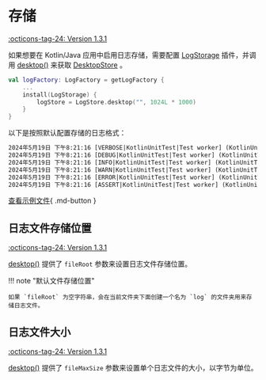 # 存储

[:octicons-tag-24: Version 1.3.1](https://sakurajimamaii.github.io/AVE-DOC/version/log-desktop/#131)

如果想要在 Kotlin/Java 应用中启用日志存储，需要配置 [LogStorage](https://api.ave.entropy2020.cn/log/core/com.log.vastgui.core.plugin/-log-storage/index.html?query=class%20LogStorage(val%20mConfiguration:%20LogStorage.Configuration)) 插件，并调用 [desktop()](https://api.ave.entropy2020.cn/log/desktop/com.log.vastgui.desktop/desktop.html) 来获取 [DesktopStore](https://api.ave.entropy2020.cn/log/desktop/com.log.vastgui.desktop/-desktop-store/index.html) 。

```kotlin
val logFactory: LogFactory = getLogFactory {
    ...
    install(LogStorage) {
        logStore = LogStore.desktop("", 1024L * 1000)
    }
}
```

以下是按照默认配置存储的日志格式：

```xml
2024年5月19日 下午8:21:16 [VERBOSE|KotlinUnitTest|Test worker] (KotlinUnitTest.kt:48) {"employees":[{"firstName":"Bill","lastName":"Gates"},{"firstName":"George","lastName":"Bush"},{"firstName":"Thomas","lastName":"Carter"}]} 
2024年5月19日 下午8:21:16 [DEBUG|KotlinUnitTest|Test worker] (KotlinUnitTest.kt:50) {"name":"Xiao Ming","age":19} 
2024年5月19日 下午8:21:16 [INFO|KotlinUnitTest|Test worker] (KotlinUnitTest.kt:52) [1,2,3,4,5,6,7,8,9] 
2024年5月19日 下午8:21:16 [WARN|KotlinUnitTest|Test worker] (KotlinUnitTest.kt:53) This is a log. 
2024年5月19日 下午8:21:16 [ERROR|KotlinUnitTest|Test worker] (KotlinUnitTest.kt:54) This is a log. 
2024年5月19日 下午8:21:16 [ASSERT|KotlinUnitTest|Test worker] (KotlinUnitTest.kt:55) This is a log. 
```

[查看示例文件](https://github.com/SakurajimaMaii/Android-Vast-Extension/tree/develop/libraries/log/desktop/log){ .md-button }

## 日志文件存储位置

[:octicons-tag-24: Version 1.3.1](https://sakurajimamaii.github.io/AVE-DOC/version/log-desktop/#131)

[desktop()](https://api.ave.entropy2020.cn/log/desktop/com.log.vastgui.desktop/desktop.html) 提供了 `fileRoot` 参数来设置日志文件存储位置。

!!! note "默认文件存储位置"

    如果 `fileRoot` 为空字符串，会在当前文件夹下面创建一个名为 `log` 的文件夹用来存储日志文件。

## 日志文件大小

[:octicons-tag-24: Version 1.3.1](https://sakurajimamaii.github.io/AVE-DOC/version/log-desktop/#131)

[desktop()](https://api.ave.entropy2020.cn/log/desktop/com.log.vastgui.desktop/desktop.html) 提供了 `fileMaxSize` 参数来设置单个日志文件的大小，以字节为单位。
